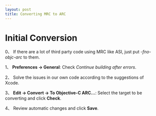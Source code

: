 ```yaml
---
layout: post
title: Converting MRC to ARC
---
```


<h1 class="post-center-title">Initial Conversion</h1>

0、 If there are a lot of third party code using MRC like ASI, just put *-fno-objc-arc* to them.

1、 **Preferences -> General**: Check *Continue building after errors*.

2、 Solve the issues in our own code according to the suggestions of Xcode.

3、 **Edit -> Convert -> To Objective-C ARC...**: Select the target to be converting and click **Check**.

4、 Review automatic changes and click **Save**.
